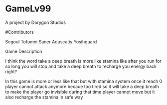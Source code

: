 # GameLv99

A project by Dorygon Studios

#Contributors 

Segoul
Tofumni
Saner
Aduscatiy
Yosihguard

Game Description

I think the word take a deep breath is more like stamina like after you run for so long you will stop and take a deep breath to recharge you energy back right?

In this game is more or less like that but with stamina system once it reach 0 player cannot attack anymore becaue too tired so it will take a deep breath to make the player go invisible during that time player cannot move but it also recharge the stamina in safe way 

